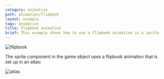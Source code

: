 ```yaml
---
category: animation
path: animation/flipbook
layout: example
tags: animation
title: Flipbook animation
brief: This example shows how to use a flipbook animation in a sprite
---
```


![flipbook](flipbook.png)

The sprite component in the game object uses a flipbook animation that is set up in an atlas:

![atlas](atlas.png)
